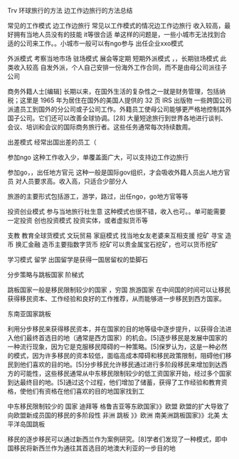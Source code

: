 Trv 环球旅行的方法 边工作边旅行的方法总结


常见的工作模式 边工作边旅行
常见以工作模式的情况边工作边旅行
收入较高，最好拥有当地人员没有的技能 it等很合适
单这样的问题是，一些小城市无法找到合适的公司来工作。。小城市一般可以有ngo参与
出任企业xxo模式

外派模式  考察当地市场 驻场模式
展会等定期 短期外派模式  ，，长期驻场模式
此类收入较高
自发外派，个人自己安排一份海外工作合同，而不是由母公司派往子公司

商务外籍人士[编辑]
长期以来，在国外生活的复杂性之一就是财务管理，包括纳税；这里是 1965 年为居住在国外的美国人提供的 32 页 IRS 出版物
一些跨国公司派遣员工到国外的分公司或子公司工作。外籍员工使母公司能够更严格地控​​制其外国子公司。它们还可以改善全球协调。[28]
大量短途旅行到世界各地进行谈判、会议、培训和会议的国际商务旅行者。这些任务通常每次持续数周。

出差模式
经常出国出差的员工（

参加ngo
这种工作收入少，单覆盖面广大，可以支持边工作边旅行

参加go，，出任地方官元
这种一般是国际gov组织，才会吸收外籍人员出人地方官员
对人员要求高。收入高，只适合少部分人



旅游的主要形式包括游工，游学，路过，出任ngo，go地方官等等


投资创业模式
参与当地旅行社生意
这种模式也很不错，收入也可。。单可能需要一定投资
创也投资模式
投资实体，或者虚拟货币等

支教 教育全球货模式
文玩贸易
家庭模式
找当地女友老婆来互相支援
挖矿 寻宝 造币 换汇金融
造币主要指数字货币
挖矿可以贵金属宝石挖矿，也可以货币挖矿

学习模式 留学
出国留学是获得一国居留权的垫脚石


分步策略与跳板国家 阶梯式

跳板国家一般是移民限制较少的国家 ，穷国 旅游国家
在中间国的时间可以让移民获得移民资本、工作经验和良好的工作推荐，从而能够进一步移民到西方国家。

东南亚国家跳板

 利用分步移民来获得移民资本，并在国家的目的地等级中逐步提升，以获得合法进入他们最终首选目的地（通常是西方国家）的机会。[5]逐步移民是发展中国家的一种流行现象，因为它是克服移民障碍的一种策略。[5]保罗认为，这是一种必然的模式，因为许多移民的资本较低，面临高成本障碍和移民政策限制，阻碍他们移民到他们喜欢的目的地。[5]分步移民允许移民通过进行多阶段移民来增加到达西方的可能性，这些移民通常从中东移民限制较少的低工资国家开始，经过多个国家到达最终目的地。[5]通过这个过程，他们增加了储蓄，获得了工作经验和教育资格，使他们有资格在他们喜欢的目的地国家找到工


中东移民限制较少的 国家 迪拜等
格鲁吉亚等东欧国家》》欧盟
欧盟的扩大导致了向欧盟新成员国的移民的多阶段性
非洲 跳板 》》欧洲
南美洲跳板国家》》北美
太平洋岛国跳板

移民的逐步移民可以通过新西兰作为案例研究。[8]学者们发现了一种模式，即中国移民将新西兰作为通往其首选目的地澳大利亚的一步目的地

